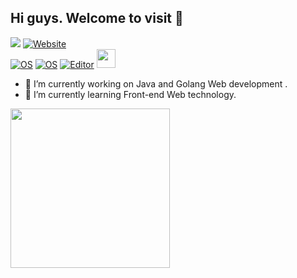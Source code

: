 ## Hi guys. Welcome to visit 👋

<a href="https://github.com/uzdz"><img src="https://img.shields.io/github/stars/uzdz?color=faf408&label=github%20stars&logo=github" /></a>
[![Website](https://img.shields.io/website?color=0ab9e6&style=flat-square&up_message=uzdz&url=http://uzdz.me)](http://uzdz.me)<br/>
[![OS](https://img.shields.io/badge/OS-macOS-informational?style=flat-square&logo=apple&logoColor=white)](https://en.wikipedia.org/wiki/MacOS)
[![OS](https://img.shields.io/badge/OS-Linux-informational?style=flat-square&logo=linux&logoColor=white)](https://en.wikipedia.org/wiki/Linux)
[![Editor](https://img.shields.io/badge/Editor-VSCode-blue?style=flat-square&logo=visual-studio-code&logoColor=white)](https://code.visualstudio.com/)
<img src="https://github.com/TheDudeThatCode/TheDudeThatCode/blob/master/Assets/Developer.gif" width="30px">

- 🔭 I’m currently working on Java and Golang Web development . 
- 🌱 I’m currently learning Front-end Web technology. 

<a href="http://uzdz.me"><img src="https://media.giphy.com/media/SWoSkN6DxTszqIKEqv/giphy.gif" align="down" height="255" /></a>
